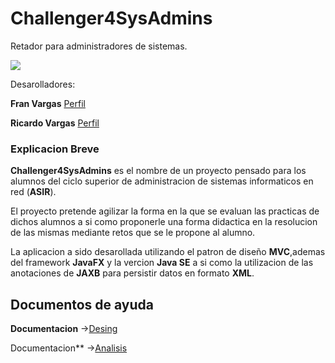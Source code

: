 # Challenger4SysAdmins

Retador para administradores de sistemas.

![](Challenger4SysAdmins/docs/DesingSnapshots/logo.PNG)

Desarolladores:

**Fran Vargas** [Perfil](https://github.com/fvarrui)

**Ricardo Vargas** [Perfil](https://github.com/RicardoVargasLeslie)

### Explicacion Breve

**Challenger4SysAdmins** es el nombre de un proyecto pensado para los alumnos del ciclo superior de administracion de sistemas informaticos en red (**ASIR**).

El proyecto pretende agilizar la forma en la que se evaluan las practicas de dichos alumnos a si como proponerle una forma didactica en la resolucion de las mismas mediante retos que se le propone al alumno.

La aplicacion a sido desarollada utilizando el patron de  diseño **MVC**,ademas del framework **JavaFX** y la vercion **Java SE** a si como la utilizacion de las anotaciones de **JAXB** para persistir datos en formato **XML**.

## Documentos de ayuda

**Documentacion** ->[Desing](https://github.com/fvarrui/Challenger4SysAdmins/blob/master/docs/design.md)

Documentacion** ->[Analisis](https://github.com/fvarrui/Challenger4SysAdmins/blob/master/docs/Analisis.md)





#### 


